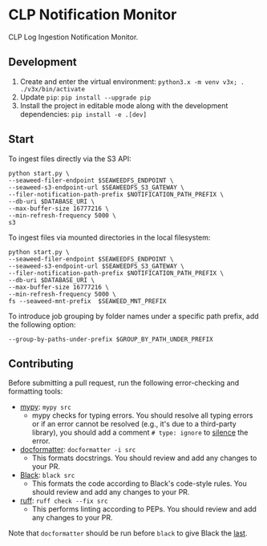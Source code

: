 # CLP Notification Monitor

CLP Log Ingestion Notification Monitor.

## Development

1. Create and enter the virtual environment:
   `python3.x -m venv v3x; . ./v3x/bin/activate`
2. Update `pip`:
   `pip install --upgrade pip`
3. Install the project in editable mode along with the development dependencies:
   `pip install -e .[dev]`

## Start

To ingest files directly via the S3 API:

```shell
python start.py \
--seaweed-filer-endpoint $SEAWEEDFS_ENDPOINT \
--seaweed-s3-endpoint-url $SEAWEEDFS_S3_GATEWAY \
--filer-notification-path-prefix $NOTIFICATION_PATH_PREFIX \
--db-uri $DATABASE_URI \
--max-buffer-size 16777216 \
--min-refresh-frequency 5000 \
s3
```

To ingest files via mounted directories in the local filesystem:

```shell
python start.py \
--seaweed-filer-endpoint $SEAWEEDFS_ENDPOINT \
--seaweed-s3-endpoint-url $SEAWEEDFS_S3_GATEWAY \
--filer-notification-path-prefix $NOTIFICATION_PATH_PREFIX \
--db-uri $DATABASE_URI \
--max-buffer-size 16777216 \
--min-refresh-frequency 5000 \
fs --seaweed-mnt-prefix  $SEAWEED_MNT_PREFIX
```

To introduce job grouping by folder names under a specific path prefix, add the
following option:
```shell
--group-by-paths-under-prefix $GROUP_BY_PATH_UNDER_PREFIX
```

## Contributing

Before submitting a pull request, run the following error-checking and
formatting tools:

* [mypy][1]: `mypy src`
  * mypy checks for typing errors. You should resolve all typing errors or if an
    error cannot be resolved (e.g., it's due to a third-party library), you
    should add a comment `# type: ignore` to [silence][2] the error.
* [docformatter][3]: `docformatter -i src`
  * This formats docstrings. You should review and add any changes to your PR.
* [Black][4]: `black src`
  * This formats the code according to Black's code-style rules. You should
    review and add any changes to your PR.
* [ruff][6]: `ruff check --fix src`
  * This performs linting according to PEPs. You should review and add any
    changes to your PR.

Note that `docformatter` should be run before `black` to give Black the [last][5].

[1]: https://mypy.readthedocs.io/en/stable/index.html
[2]: https://mypy.readthedocs.io/en/stable/common_issues.html#spurious-errors-and-locally-silencing-the-checker
[3]: https://docformatter.readthedocs.io/en/latest/
[4]: https://black.readthedocs.io/en/stable/index.html
[5]: https://docformatter.readthedocs.io/en/latest/faq.html#interaction-with-black
[6]: https://beta.ruff.rs/docs/
